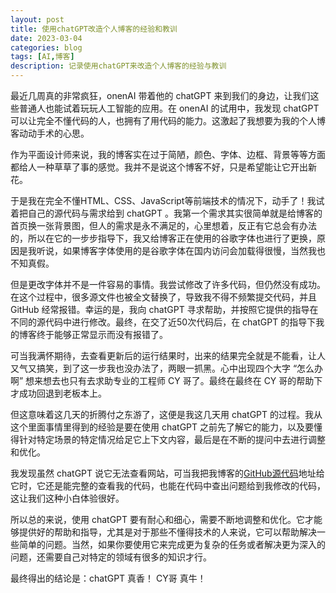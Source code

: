 ```yaml
---
layout: post
title: 使用chatGPT改造个人博客的经验和教训
date: 2023-03-04
categories: blog
tags: [AI,博客]
description: 记录使用chatGPT来改造个人博客的经验与教训
---
```


最近几周真的非常疯狂，onenAI 带着他的 chatGPT 来到我们的身边，让我们这些普通人也能试着玩玩人工智能的应用。在 onenAI 的试用中，我发现 chatGPT 可以让完全不懂代码的人，也拥有了用代码的能力。这激起了我想要为我的个人博客动动手术的心思。

作为平面设计师来说，我的博客实在过于简陋，颜色、字体、边框、背景等等方面都给人一种草草了事的感觉。我并不是说这个博客不好，只是希望能让它开出新花。

于是我在完全不懂HTML、CSS、JavaScript等前端技术的情况下，动手了！我试着把自己的源代码与需求给到 chatGPT 。我第一个需求其实很简单就是给博客的首页换一张背景图，但人的需求是永不满足的，心里想着，反正有它总会有办法的，所以在它的一步步指导下，我又给博客正在使用的谷歌字体也进行了更换，原因是我听说，如果博客字体使用的是谷歌字体在国内访问会加载得很慢，当然我也不知真假。

但是更改字体并不是一件容易的事情。我尝试修改了许多代码，但仍然没有成功。在这个过程中，很多源文件也被全文替换了，导致我不得不频繁提交代码，并且 GitHub 经常报错。幸运的是，我向 chatGPT 寻求帮助，并按照它提供的指导在不同的源代码中进行修改。最终，在交了近50次代码后，在 chatGPT 的指导下我的博客终于能够正常显示而没有报错了。

可当我满怀期待，去查看更新后的运行结果时，出来的结果完全就是不能看，让人又气又搞笑，到了这一步我也没办法了，两眼一抓黑。心中出现四个大字 “怎么办啊” 想来想去也只有去求助专业的工程师 CY 哥了。最终在最终在 CY 哥的帮助下才成功回退到老板本上。

但这意味着这几天的折腾付之东游了，这便是我这几天用 chatGPT 的过程。我从这个里面事情里得到的经验是要在使用 chatGPT 之前先了解它的能力，以及要懂得针对特定场景的特定情况给足它上下文内容，最后是在不断的提问中去进行调整和优化。

我发现虽然 chatGPT 说它无法查看网站，可当我把我博客的[GitHub源代码](https://github.com/xiahibb/xiahibb.github.io )地址给它时，它还是能完整的查看我的代码，也能在代码中查出问题给到我修改的代码，这让我们这种小白体验很好。

所以总的来说，使用 chatGPT 要有耐心和细心，需要不断地调整和优化。它才能够提供好的帮助和指导，尤其是对于那些不懂得技术的人来说，它可以帮助解决一些简单的问题。当然，如果你要使用它来完成更为复杂的任务或者解决更为深入的问题，还需要自己对特定的领域有很多的知识才行。

最终得出的结论是：chatGPT 真香！ CY哥 真牛！
